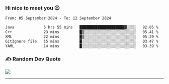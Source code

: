 ### Hi nice to meet you 😉 

<!--START_SECTION:waka-->

```txt
From: 05 September 2024 - To: 12 September 2024

Java             5 hrs 55 mins   ████████████████████▓░░░░   82.05 %
C++              23 mins         █▒░░░░░░░░░░░░░░░░░░░░░░░   05.41 %
XML              22 mins         █▒░░░░░░░░░░░░░░░░░░░░░░░   05.29 %
GitIgnore file   15 mins         █░░░░░░░░░░░░░░░░░░░░░░░░   03.47 %
YAML             14 mins         █░░░░░░░░░░░░░░░░░░░░░░░░   03.39 %
```

<!--END_SECTION:waka-->

### ✍️ Random Dev Quote
![](https://quotes-github-readme.vercel.app/api?type=horizontal&theme=dark)

---
